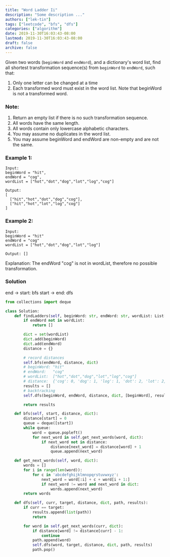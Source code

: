 ```yaml
---
title: "Word Ladder Ii"
description: "Some description ..."
authors: ["lek-tin"]
tags: ["leetcode", "bfs", "dfs"]
categories: ["algorithm"]
date: 2019-11-30T16:03:43-08:00
lastmod: 2019-11-30T16:03:43-08:00
draft: false
archive: false
---
```

Given two words (`beginWord` and `endWord`), and a dictionary's word list, find all shortest transformation sequence(s) from `beginWord` to `endWord`, such that:
1. Only one letter can be changed at a time
2. Each transformed word must exist in the word list. Note that beginWord is not a transformed word.

### Note:
1. Return an empty list if there is no such transformation sequence.
2. All words have the same length.
3. All words contain only lowercase alphabetic characters.
4. You may assume no duplicates in the word list.
5. You may assume beginWord and endWord are non-empty and are not the same.

### Example 1:
```
Input:
beginWord = "hit",
endWord = "cog",
wordList = ["hot","dot","dog","lot","log","cog"]

Output:
[
  ["hit","hot","dot","dog","cog"],
  ["hit","hot","lot","log","cog"]
]
```

### Example 2:
```
Input:
beginWord = "hit"
endWord = "cog"
wordList = ["hot","dot","dog","lot","log"]

Output: []
```
Explanation: The endWord "cog" is not in wordList, therefore no possible transformation.

### Solution
end   -> start:  bfs
start -> end:    dfs
```python
from collections import deque

class Solution:
    def findLadders(self, beginWord: str, endWord: str, wordList: List[str]) -> List[List[str]]:
        if endWord not in wordList:
            return []

        dict = set(wordList)
        dict.add(beginWord)
        dict.add(endWord)
        distance = {}

        # record distances
        self.bfs(endWord, distance, dict)
        # beginWord: "hit"
        # endWord:   "cog"
        # wordList:  ["hot","dot","dog","lot","log","cog"]
        # distance:  {'cog': 0, 'dog': 1, 'log': 1, 'dot': 2, 'lot': 2, 'hot': 3, 'hit': 4}
        results = []
        # backtracking
        self.dfs(beginWord, endWord, distance, dict, [beginWord], results)

        return results

    def bfs(self, start, distance, dict):
        distance[start] = 0
        queue = deque([start])
        while queue:
            word = queue.popleft()
            for next_word in self.get_next_words(word, dict):
                if next_word not in distance:
                    distance[next_word] = distance[word] + 1
                    queue.append(next_word)

    def get_next_words(self, word, dict):
        words = []
        for i in range(len(word)):
            for c in 'abcdefghijklmnopqrstuvwxyz':
                next_word = word[:i] + c + word[i + 1:]
                if next_word != word and next_word in dict:
                    words.append(next_word)
        return words

    def dfs(self, curr, target, distance, dict, path, results):
        if curr == target:
            results.append(list(path))
            return

        for word in self.get_next_words(curr, dict):
            if distance[word] != distance[curr] - 1:
                continue
            path.append(word)
            self.dfs(word, target, distance, dict, path, results)
            path.pop()
```